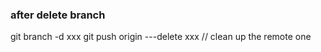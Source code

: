 ### after delete branch

git branch -d xxx
git push origin ---delete xxx // clean up the remote one
